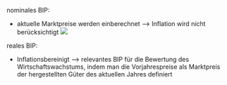 nominales BIP:
- aktuelle Marktpreise werden einberechnet --> Inflation wird nicht berücksichtigt
![](Pasted%20image%2020240507161540.png)

reales BIP:
- Inflationsbereinigt 
--> relevantes BIP für die Bewertung des Wirtschaftswachstums, indem man die Vorjahrespreise als Marktpreis der hergestellten Güter des aktuellen Jahres definiert 